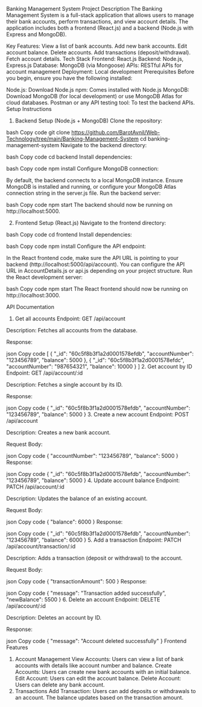 Banking Management System
Project Description
The Banking Management System is a full-stack application that allows users to manage their bank accounts, perform transactions, and view account details. The application includes both a frontend (React.js) and a backend (Node.js with Express and MongoDB).

Key Features:
View a list of bank accounts.
Add new bank accounts.
Edit account balance.
Delete accounts.
Add transactions (deposit/withdrawal).
Fetch account details.
Tech Stack
Frontend: React.js
Backend: Node.js, Express.js
Database: MongoDB (via Mongoose)
APIs: RESTful APIs for account management
Deployment: Local development
Prerequisites
Before you begin, ensure you have the following installed:

Node.js: Download Node.js
npm: Comes installed with Node.js
MongoDB: Download MongoDB (for local development) or use MongoDB Atlas for cloud databases.
Postman or any API testing tool: To test the backend APIs.
Setup Instructions
1. Backend Setup (Node.js + MongoDB)
Clone the repository:

bash
Copy code
git clone https://github.com/BarotAvnil/Web-Technology/tree/main/Banking-Management-System
cd banking-management-system
Navigate to the backend directory:

bash
Copy code
cd backend
Install dependencies:

bash
Copy code
npm install
Configure MongoDB connection:

By default, the backend connects to a local MongoDB instance.
Ensure MongoDB is installed and running, or configure your MongoDB Atlas connection string in the server.js file.
Run the backend server:

bash
Copy code
npm start
The backend should now be running on http://localhost:5000.

2. Frontend Setup (React.js)
Navigate to the frontend directory:

bash
Copy code
cd frontend
Install dependencies:

bash
Copy code
npm install
Configure the API endpoint:

In the React frontend code, make sure the API URL is pointing to your backend (http://localhost:5000/api/account).
You can configure the API URL in AccountDetails.js or api.js depending on your project structure.
Run the React development server:

bash
Copy code
npm start
The React frontend should now be running on http://localhost:3000.

API Documentation
1. Get all accounts
Endpoint: GET /api/account

Description: Fetches all accounts from the database.

Response:

json
Copy code
[
  {
    "_id": "60c5f8b3f1a2d0001578efdb",
    "accountNumber": "123456789",
    "balance": 5000
  },
  {
    "_id": "60c5f8b3f1a2d0001578efdc",
    "accountNumber": "987654321",
    "balance": 10000
  }
]
2. Get account by ID
Endpoint: GET /api/account/:id

Description: Fetches a single account by its ID.

Response:

json
Copy code
{
  "_id": "60c5f8b3f1a2d0001578efdb",
  "accountNumber": "123456789",
  "balance": 5000
}
3. Create a new account
Endpoint: POST /api/account

Description: Creates a new bank account.

Request Body:

json
Copy code
{
  "accountNumber": "123456789",
  "balance": 5000
}
Response:

json
Copy code
{
  "_id": "60c5f8b3f1a2d0001578efdb",
  "accountNumber": "123456789",
  "balance": 5000
}
4. Update account balance
Endpoint: PATCH /api/account/:id

Description: Updates the balance of an existing account.

Request Body:

json
Copy code
{
  "balance": 6000
}
Response:

json
Copy code
{
  "_id": "60c5f8b3f1a2d0001578efdb",
  "accountNumber": "123456789",
  "balance": 6000
}
5. Add a transaction
Endpoint: PATCH /api/account/transaction/:id

Description: Adds a transaction (deposit or withdrawal) to the account.

Request Body:

json
Copy code
{
  "transactionAmount": 500
}
Response:

json
Copy code
{
  "message": "Transaction added successfully",
  "newBalance": 5500
}
6. Delete an account
Endpoint: DELETE /api/account/:id

Description: Deletes an account by ID.

Response:

json
Copy code
{
  "message": "Account deleted successfully"
}
Frontend Features
1. Account Management
View Accounts: Users can view a list of bank accounts with details like account number and balance.
Create Accounts: Users can create new bank accounts with an initial balance.
Edit Account: Users can edit the account balance.
Delete Account: Users can delete any bank account.
2. Transactions
Add Transaction: Users can add deposits or withdrawals to an account. The balance updates based on the transaction amount.
